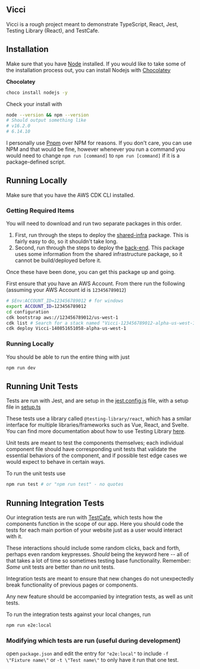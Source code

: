 ## Vicci

Vicci is a rough project meant to demonstrate TypeScript, React, Jest, Testing Library (React), and TestCafe.

## Installation

Make sure that you have [Node](https://nodejs.org/en/) installed. If you would like to take some of the installation process out, you can install Nodejs with [Chocolatey](https://chocolatey.org/install)

**Chocolatey**
```sh
choco install nodejs -y
```

Check your install with 

```sh
node --version && npm --version
# Should output something like
# v16.2.0
# 6.14.10
```

I personally use [Pnpm](https://pnpm.io/installation) over NPM for reasons. If you don't care, you can use NPM and that would be fine, however whenever you run a command you would need to change `npm run [command]` to `npm run [command]` if it is a package-defined script.

## Running Locally

Make sure that you have the AWS CDK CLI installed.
### Getting Required Items

You will need to download and run two separate packages in this order.

1. First, run through the steps to deploy the [shared-infra](https://github.com/vini-vici/shared-infra) package. This is fairly easy to do, so it shouldn't take long.
2. Second, run through the steps to deploy the [back-end](https://github.com/vini-vici/back-end). This package uses some information from the shared infrastructure package, so it cannot be build/deployed before it.

Once these have been done, you can get this package up and going.

First ensure that you have an AWS Account. From there run the following (assuming your AWS Account id is `123456789012`) 

```sh
# $Env:ACCOUNT_ID=123456789012 # for windows
export ACCOUNT_ID=123456789012
cd configuration
cdk bootstrap aws://123456789012/us-west-1
cdk list # Search for a stack named "Vicci-123456789012-alpha-us-west-1". 
cdk deploy Vicci-140851651058-alpha-us-west-1
```

### Running Locally

You should be able to run the entire thing with just 

```sh
npm run dev
```

## Running Unit Tests

Tests are run with Jest, and are setup in the [jest.config.js](./jest.config.js) file, with a setup file in [setup.ts](./src/test/setup.ts)

These tests use a library called `@testing-library/react`, which has a smilar interface for multiple libraries/frameworks such as Vue, React, and Svelte. You can find more documentation about how to use Testing Library [here](https://testing-library.com/docs/react-testing-library/intro/).

Unit tests are meant to test the components themselves; each individual component file should have corresponding unit tests that validate the essential behaviors of the component, and if possible test edge cases we would expect to behave in certain ways.

To run the unit tests use

```sh
npm run test # or "npm run test" - no quotes
```

## Running Integration Tests

Our integration tests are run with [TestCafe](https://testcafe.io/), which tests how the components function in the scope of our app. Here you should code the tests for each main portion of your website just as a user would interact with it.

These interactions should include some random clicks, back and forth, perhaps even random keypresses. *Should* being the keyword here -- all of that takes a lot of time so sometimes testing base functionality. Remember: _Some_ unit tests are better than _no_ unit tests.

Integration tests are meant to ensure that new changes do not unexpectedly break functionality of previous pages or components.

Any new feature should be accompanied by integration tests, as well as unit tests.

To run the integration tests against your local changes, run 

```sh
npm run e2e:local
```

### Modifying which tests are run (useful during development)

open `package.json` and edit the entry for `"e2e:local"` to include `-f \"Fixture name\"` or `-t \"Test name\"` to only have it run that one test. 
